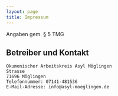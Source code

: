 ```yaml
---
layout: page
title: Impressum
---
```


Angaben gem. § 5 TMG

## Betreiber und Kontakt

    Ökumenischer Arbeitskreis Asyl Möglingen
    Strasse
    71696 Möglingen
    Telefonnummer: 07141-481536
    E-Mail-Adresse: info@asyl-moeglingen.de
